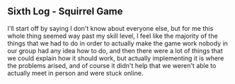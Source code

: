 ## Sixth Log - Squirrel Game

I'll start off by saying I don't know about everyone else, but for me this whole thing seemed way past my skill level, I feel like the majority of the things that we had to do in order to actually make the game work nobody in our group had any idea how to do, and then there were a lot of things that we could explain how it should work, but actually implementing it is where the problems arised, and of course it didn't help that we weren't able to actually meet in person and were stuck online. 
